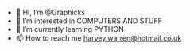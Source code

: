 - 👋 Hi, I’m @Graphicks
- 👀 I’m interested in COMPUTERS AND STUFF
- 🌱 I’m currently learning PYTHON
- 📫 How to reach me harvey.warren@hotmail.co.uk

<!---
Graphicks/Graphicks is a ✨ special ✨ repository because its `README.md` (this file) appears on your GitHub profile.
You can click the Preview link to take a look at your changes.
--->

